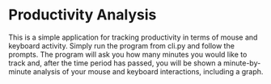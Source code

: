 # Productivity Analysis
This is a simple application for tracking productivity in terms of mouse and keyboard activity.
Simply run the program from cli.py and follow the prompts. The program will ask you how many
minutes you would like to track and, after the time period has passed, you will be shown a
minute-by-minute analysis of your mouse and keyboard interactions, including a graph.
